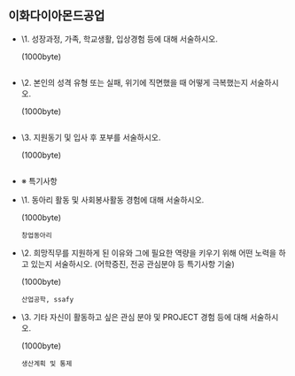 ## 이화다이아몬드공업

- \1. 성장과정, 가족, 학교생활, 입상경험 등에 대해 서술하시오.

  (1000byte)

  ```
  
  ```

  



- \2. 본인의 성격 유형 또는 실패, 위기에 직면했을 때 어떻게 극복했는지 서술하시오.

  (1000byte)

  ```
  
  ```

  



- \3. 지원동기 및 입사 후 포부를 서술하시오.

  (1000byte)

  ```
  
  ```

  



- ※ 특기사항 

- \1. 동아리 활동 및 사회봉사활동 경험에 대해 서술하시오.

  (1000byte)

  ```
  창업동아리
  ```

  



- \2. 희망직무를 지원하게 된 이유와 그에 필요한 역량을 키우기 위해 어떤 노력을 하고 있는지 서술하시오. (어학증진, 전공 관심분야 등 특기사항 기술)

  (1000byte)

  ```
  산업공학, ssafy
  ```

  



- \3. 기타 자신이 활동하고 싶은 관심 분야 및 PROJECT 경험 등에 대해 서술하시오.

  (1000byte)

  ```
  생산계획 및 통제
  ```

  

